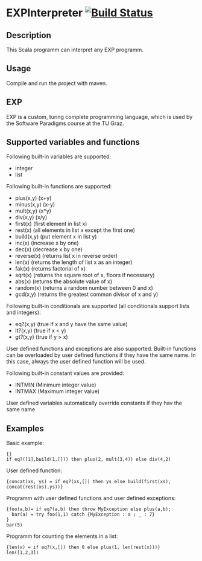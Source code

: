 # EXPInterpreter [![Build Status](https://travis-ci.org/SoftwareParadigms15/EXPInterpreter.svg?branch=master)](https://travis-ci.org/SoftwareParadigms15/EXPInterpreter)

## Description
This Scala programm can interpret any EXP programm.

## Usage
Compile and run the project with maven.

## EXP
EXP is a custom, turing complete programming language, which is used by the Software Paradigms course at the TU Graz. 
## Supported variables and functions
Following built-in variables are supported:
 - integer
 - list
 
Following built-in functions are supported:
 - plus(x,y)      (x+y)
 - minus(x,y)     (x-y)
 - mult(x,y)      (x*y)
 - div(x,y)       (x/y)
 - first(x)       (first element in list x)
 - rest(x)        (all elements in list x except the first one)
 - build(x,y)     (put element x in list y)
 - inc(x)         (increase x by one)
 - dec(x)         (decrease x by one)
 - reverse(x)     (returns list x in reverse order)
 - len(x)         (returns the length of list x as an integer)
 - fak(x)         (returns factorial of x)
 - sqrt(x)        (returns the square root of x, floors if necessary)
 - abs(x)         (returns the absolute value of x)
 - random(x)      (returns a random number between 0 and x)
 - gcd(x,y)       (returns the greatest common divisor of x and y)

Following built-in conditionals are supported (all conditionals support lists and integers):
 - eq?(x,y)       (true if x and y have the same value)
 - lt?(x,y)       (true if x < y)
 - gt?(x,y)       (true if y > x)

User defined functions and exceptions are also supported. Built-in functions can be overloaded by user defined functions if they have the same name. In this case, always the user defined function will be used.

Following built-in constant values are provided:
 - INTMIN         (Minimum integer value)
 - INTMAX         (Maximum integer value)

User defined variables automatically override constants if they hav the same name

## Examples

Basic example:

```
{}
if eq?([1],build(1,[])) then plus(2, mult(3,4)) else div(4,2)
```

User defined function:

```
{concat(xs, ys) = if eq?(xs,[]) then ys else build(first(xs), concat(rest(xs),ys))}
```

Programm with user defined functions and user defined exceptions:

```
{foo(a,b)= if eq?(a,b) then throw MyException else plus(a,b);
  bar(a) = try foo(1,1) catch {MyException : a ; _ : 7}
}
bar(5)
```
Programm for counting the elements in a list:
```
{len(x) = if eq?(x,[]) then 0 else plus(1, len(rest(x)))}
len([1,2,3])
```

